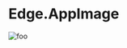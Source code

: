 # Edge.AppImage

![foo](https://github.com/nx-appbuild-hub/Edge.AppImage//actions/workflows/makefile.yml/badge.svg)
